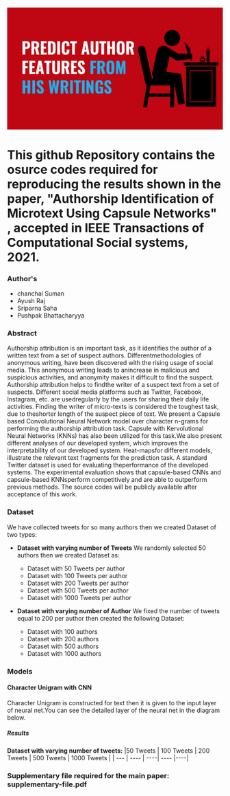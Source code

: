 ![alt text][logo]

[logo]: https://github.com/satushsinha/Authorship-Identification/blob/main/images/Author.png "Authorship Identification of Micro-text using Capsule Network"
# This github Repository contains the osurce codes required for reproducing the results shown in the paper, "Authorship Identification of Microtext Using Capsule Networks" , accepted in IEEE Transactions of Computational Social systems, 2021.
### Author's
+ chanchal Suman
+ Ayush Raj
+ Sriparna Saha
+ Pushpak Bhattacharyya

### Abstract

Authorship attribution is an important task, as it identifies the author of a written text from a set of suspect authors. Differentmethodologies of anonymous writing, have been discovered with the rising usage of social media. This anonymous writing leads to anincrease in malicious and suspicious activities, and anonymity makes it difficult to find the suspect. Authorship attribution helps to findthe writer of a suspect text from a set of suspects. Different social media platforms such as Twitter, Facebook, Instagram, etc. are usedregularly by the users for sharing their daily life activities. Finding the writer of micro-texts is considered the toughest task, due to theshorter length of the suspect piece of text. We present a Capsule based Convolutional Neural Network model over character n-grams for performing the authorship attribution task. Capsule with Kervolutional Neural Networks (KNNs) has also been utilized for this task.We also present different analyses of our developed system, which improves the interpretability of our developed system. Heat-mapsfor different models, illustrate the relevant text fragments for the prediction task. A standard Twitter dataset is used for evaluating theperformance of the developed systems. The experimental evaluation shows that capsule-based CNNs and capsule-based KNNsperform competitively and are able to outperform previous methods. The source codes will be publicly available after acceptance of this work.

### Dataset
We have collected tweets for so many authors then we created Dataset of two types:
+ **Dataset with varying number of Tweets**
We randomly selected 50 authors then we created Dataset as:
  + Dataset with 50 Tweets per author
  + Dataset with 100 Tweets per author
  + Dataset with 200 Tweets per author
  + Dataset with 500 Tweets per author
  + Dataset with 1000 Tweets per author

+ **Dataset with varying number of Author**
We fixed the number of tweets equal to 200 per author then created the following Dataset:
  + Dataset with 100 authors
  + Dataset with 200 authors
  + Dataset with 500 authors
  + Dataset with 1000 authors

### Models

#### Character Unigram with CNN

Character Unigram is constructed for text then it is given to the input layer of neural net.You can see the detailed layer of the neural net in the diagram below.

##### Results
**Dataset with varying number of tweets:**
|50 Tweets | 100 Tweets | 200 Tweets | 500 Tweets | 1000 Tweets |
| --- | ---- | ----| ---- |----|


### Supplementary file required for the main paper: supplementary-file.pdf
